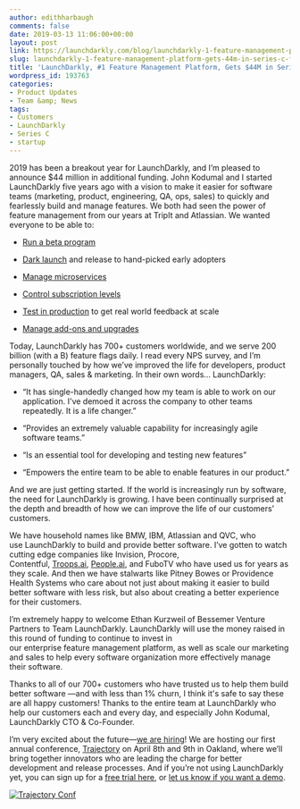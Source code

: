 ```yaml
---
author: edithharbaugh
comments: false
date: 2019-03-13 11:06:00+00:00
layout: post
link: https://launchdarkly.com/blog/launchdarkly-1-feature-management-platform-gets-44m-in-series-c-funding/
slug: launchdarkly-1-feature-management-platform-gets-44m-in-series-c-funding
title: 'LaunchDarkly, #1 Feature Management Platform, Gets $44M in Series C Funding'
wordpress_id: 193763
categories:
- Product Updates
- Team &amp; News
tags:
- Customers
- LaunchDarkly
- Series C
- startup
---
```


2019 has been a breakout year for LaunchDarkly, and I’m pleased to announce $44 million in additional funding. John Kodumal and I started LaunchDarkly five years ago with a vision to make it easier for software teams (marketing, product, engineering, QA, ops, sales) to quickly and fearlessly build and manage features. We both had seen the power of feature management from our years at TripIt and Atlassian. We wanted everyone to be able to:



 	
  * [Run a beta program](https://launchdarkly.com/blog/how-we-beta-test-at-launchdarkly/)

 	
  * [Dark launch](https://launchdarkly.com/blog/progressive-delivery-a-history-condensed/) and release to hand-picked early adopters

 	
  * [Manage microservices](https://launchdarkly.com/blog/why-microservices-need-feature-flags/)

 	
  * [Control subscription levels](https://launchdarkly.com/case-studies/apiary/)

 	
  * [Test in production](https://launchdarkly.com/blog/testing-in-production-the-netflix-way/) to get real world feedback at scale

 	
  * [Manage add-ons and upgrades](https://launchdarkly.com/blog/advanced-permissions-for-special-use-cases/)


Today, LaunchDarkly has 700+ customers worldwide, and we serve 200 billion (with a B) feature flags daily. I read every NPS survey, and I’m personally touched by how we’ve improved the life for developers, product managers, QA, sales & marketing. In their own words… LaunchDarkly:



 	
  * “It has single-handedly changed how my team is able to work on our application. I've demoed it across the company to other teams repeatedly. It is a life changer.”

 	
  * “Provides an extremely valuable capability for increasingly agile software teams.”

 	
  * “Is an essential tool for developing and testing new features”

 	
  * “Empowers the entire team to be able to enable features in our product.”


And we are just getting started. If the world is increasingly run by software, the need for LaunchDarkly is growing. I have been continually surprised at the depth and breadth of how we can improve the life of our customers' customers.

We have household names like BMW, IBM, Atlassian and QVC, who use LaunchDarkly to build and provide better software. I’ve gotten to watch cutting edge companies like Invision, Procore, Contentful, [Troops.ai](http://troops.ai/), [People.ai](http://people.ai/), and FuboTV who have used us for years as they scale. And then we have stalwarts like Pitney Bowes or Providence Health Systems who care about not just about making it easier to build better software with less risk, but also about creating a better experience for their customers.

I’m extremely happy to welcome Ethan Kurzweil of Bessemer Venture Partners to Team LaunchDarkly. LaunchDarkly will use the money raised in this round of funding to continue to invest in our enterprise feature management platform, as well as scale our marketing and sales to help every software organization more effectively manage their software.

Thanks to all of our 700+ customers who have trusted us to help them build better software —and with less than 1% churn, I think it's safe to say these are all happy customers! Thanks to the entire team at LaunchDarkly who help our customers each and every day, and especially John Kodumal, LaunchDarkly CTO & Co-Founder.

I’m very excited about the future—[we are hiring](https://launchdarkly.com/blog/universal-truths-on-becoming-a-dark-launcher/)! We are hosting our first annual conference, [Trajectory](https://www.trajectoryconf.com/) on April 8th and 9th in Oakland, where we’ll bring together innovators who are leading the charge for better development and release processes. And if you’re not using LaunchDarkly yet, you can sign up for a [free trial here](https://launchdarkly.com/), or [let us know if you want a demo](https://launchdarkly.com/request-a-demo/).

[![Trajectory Conf](https://blog.launchdarkly.com/wp-content/uploads/2019/03/Trajectory_Social_v1b@2x-1024x512.png)](https://www.trajectoryconf.com/)
